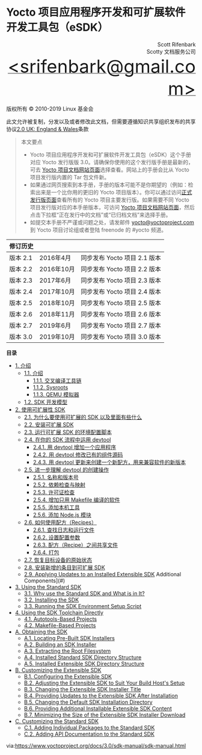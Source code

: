 Yocto 项目应用程序开发和可扩展软件开发工具包（eSDK）
===

<p align="right" >Scott Rifenbark<br>
Scotty 文档服务公司<br>
 <a href="mailto:srifenbark@gmail.com"><font size=100>&lt;srifenbark@gmail.com&gt;</font></a>
 </p>

版权所有 © 2010-2019 Linux 基金会

此文允许被复制，分发以及或者修改此文档，但需要遵循知识共享组织发布的共享协议[2.0 UK: England & Wales][1]条款

>本文要点
>* Yocto 项目应用程序开发和可扩展软件开发工具包（eSDK）这个手册对应 Yocto 发行版版 3.0。请确保你使用的这个发行版手册是最新的，可去 [Yocto 项目文档网站页面][2]选择查看。网站上的手册会比从 Yocto 项目发行版内置的 Tar 包文件新。
>* 如果通过网页搜索到本手册，手册的版本可能不是你期望的（例如：检索出来是一个比你用的更旧的 Yocto 项目版本）。你可以通过访问[正式发行版页面][3]查看所有的 Yocto 项目主要发行版。如果需要不同 Yocto 项目发行版对应的本手册版本，可访问 [Yocto 项目文档网站页面][2]，然后点击下拉框“正在发行中的文档”或“已归档文档”来选择手册。
>* 如提交本手册不严谨或问题之处，请发邮件 yocto@yoctoproject.com 到 Yocto 项目讨论组或者登陆 freenode 的 #yocto 频道。


|**修订历史**|||
|-|-|-|
|版本 2.1| 2016年4月|同步发布 Yocto 项目 2.1 版本|
|版本 2.2| 2016年10月|同步发布 Yocto 项目 2.2 版本|
|版本 2.3| 2017年6月|同步发布 Yocto 项目 2.3 版本|
|版本 2.4| 2017年10月|同步发布 Yocto 项目 2.4 版本|
|版本 2.5| 2018年10月|同步发布 Yocto 项目 2.5 版本|
|版本 2.6| 2018年11月|同步发布 Yocto 项目 2.6 版本|
|版本 2.7| 2019年6月|同步发布 Yocto 项目 2.7 版本|
|版本 3.0| 2019年10月|同步发布 Yocto 项目 3.0 版本|

**目录**
<!-- GFM-TOC -->
* [1. 介绍](#sdk-intro)
  * [1.1. 介绍](#sdk-manual-intro)
    * [1.1.1. 交叉编译工具链](#the-cross-development-toolchain)
    * [1.1.2. Sysroots](#)
    * [1.1.3. QEMU 模拟器](#)
  * [1.2. SDK 开发模型](#)
* [2. 使用可扩展性 SDK](#)
  * [2.1. 为什么要使用可扩展的 SDK 以及里面有些什么](#)
  * [2.2. 安装可扩展 SDK](#)
  * [2.3. 运行可扩展 SDK 的环境配置脚本](#)
  * [2.4.  在你的 SDK 流程中运用 devtool](#)
    * [2.4.1. 用 devtool 增加一个应用程序](#)
    * [2.4.2. 用 devtool 修改已有的组件源码](#)
    * [2.4.3. 用 devtool 更新来创建一个新配方，用来兼容软件的新版本](#)
  * [2.5. 进一步理解 devtool 的创建操作](#)
    * [2.5.1. 名称和版本号](#)
    * [2.5.2. 依赖检查与映射](#)
    * [2.5.3. 许可证检查](#)
    * [2.5.4. 增加只用 Makefile 编译的软件](#)
    * [2.5.5. 添加本机工具](#)
    * [2.5.6. 添加 Node.js 模块](#)
  * [2.6. 如何使用配方（Recipes）](#)
    * [2.6.1. 查找日志和运行文件](#)
    * [2.6.2. 设置配置参数](#)
    * [2.6.3. 配方（Recipe）之间共享文件](#)
    * [2.6.4. 打包](#)
  * [2.7. 恢复目标设备的原始状态](#)
  * [2.8. 安装新增的条目到可扩展 SDK](#)
  * [2.9. Applying Updates to an Installed Extensible SDK](#)
  Additional Components](#)
* [3. Using the Standard SDK](#)
  * [3.1. Why use the Standard SDK and What is in It?](#)
  * [3.2. Installing the SDK](#)
  * [3.3. Running the SDK Environment Setup Script](#)
* [4. Using the SDK Toolchain Directly](#)
  * [4.1. Autotools-Based Projects](#)
  * [4.2. Makefile-Based Projects](#)
* [A. Obtaining the SDK](#)
  * [A.1. Locating Pre-Built SDK Installers](#)
  * [A.2. Building an SDK Installer](#)
  * [A.3. Extracting the Root Filesystem](#)
  * [A.4. Installed Standard SDK Directory Structure](#)
  * [A.5. Installed Extensible SDK Directory Structure](#)
* [B. Customizing the Extensible SDK](#)
  * [B.1. Configuring the Extensible SDK](#)
  * [B.2. Adjusting the Extensible SDK to Suit Your Build Host's Setup](#)
  * [B.3. Changing the Extensible SDK Installer Title](#)
  * [B.4. Providing Updates to the Extensible SDK After Installation](#)
  * [B.5. Changing the Default SDK Installation Directory](#)
  * [B.6. Providing Additional Installable Extensible SDK Content](#)
  * [B.7. Minimizing the Size of the Extensible SDK Installer Download](#)
* [C. Customizing the Standard SDK](#)
  * [C.1. Adding Individual Packages to the Standard SDK](#)
  * [C.2. Adding API Documentation to the Standard SDK](#)
  
via:https://www.yoctoproject.org/docs/3.0/sdk-manual/sdk-manual.html

[1]: https://creativecommons.org/licenses/by-sa/2.0/uk/
[2]: http://www.yoctoproject.org/documentation
[3]: https://wiki.yoctoproject.org/wiki/Releases


